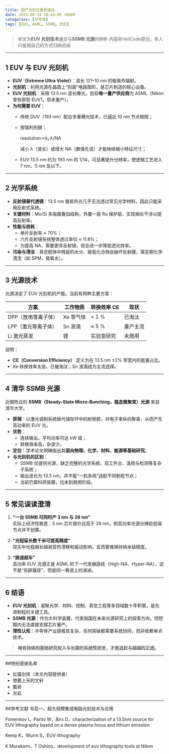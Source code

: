 ```yaml
---
title: 国产光刻任重而道远
date: 2025-08-24 10:24:00 +0800
categories: [半导体]
tags: [EUV, ASML, SSMB, 光刻]
---
```


> 本文为**EUV 光刻技术**速览与**SSMB 光源**的辨析
> 内容非VeilCode原创，本人只是用自己的方式归纳总结

---

## 1 EUV 与 EUV 光刻机

- **EUV（Extreme Ultra Violet）**：波长 121–10 nm 的极紫外辐射。  
- **光刻机**：利用光源在晶圆上“刻画”电路图形，是芯片制造的核心设备。  
- **EUV 光刻机**：采用 13.5 nm 波长曝光，目前**唯一量产供应商**为 ASML（Nikon 曾有原型 EUV1，但未量产）。  
- **为何需要 EUV**：  
  - 传统 DUV（193 nm）配合多重曝光技术，已逼近 10 nm 节点极限；  
  - 按瑞利判据：  
    
    resolution＝k₁·λ/NA
    
    减小 λ（波长）或增大 NA（数值孔径）才能继续缩小特征尺寸；  
  - EUV 13.5 nm 约为 193 nm 的 1/14，可显著提升分辨率，使逻辑工艺进入 7 nm、5 nm 及以下。

---

## 2 光学系统

- **反射镜替代透镜**：13.5 nm 极紫外光几乎无法透过常见光学材料，因此只能采用反射式系统。  
- **关键材料**：Mo/Si 多层膜叠加结构，外覆一层 Ru 保护层，实现相长干涉以提高反射率。  
- **性能与损耗**：  
  - 单片反射率 ≈ 70%；  
  - 六片反射镜系统整体透过率仅 ≈ 11.8%；  
  - 为提高 NA，需要更多反射镜，但会进一步降低透光效率。  
- **污染与清洁**：真空腔体中残留的水分、碳氢化合物会破坏反射膜，需定期化学清洗（如 SPM、臭氧水）。

---

## 3 光源技术

光源决定了 EUV 光刻机的产能。当前有两种主要方案：  

| 方案 | 工作物质 | 转换效率 CE | 现状 |
|---|---|---|---|
| DPP（放电等离子体） | Xe 等气体 | < 1 % | 已淘汰 |
| LPP（激光等离子体） | Sn 液滴 | ≈ 5 % | 量产主流 |
| Li 激光蒸发 | 锂 | 实验室研究 | 未商用 |

说明：  
- **CE（Conversion Efficiency）** 定义为在 13.5 nm ±2% 带宽内的能量占比。  
- Xe 转换效率太低，已被淘汰；Sn 液滴成为主流选择。  

---

## 4 清华 SSMB 光源

近期热议的 **SSMB（Steady-State Micro-Bunching，稳态微聚束）光源** 来自清华大学。  

- **原理**：以激光调制系统替代储存环中的射频腔，对电子束纵向聚束，从而产生高功率的 EUV 光。  
- **优势**：  
  - 连续输出，平均功率可达 kW 级；  
  - 转换效率高，杂波少。  
- **定位**：学术论文明确指出其**面向物理、化学、材料、能源等基础研究**。  
- **与光刻机的区别**：  
  - SSMB 仅提供光源，缺乏完整的光学系统、双工件台、温控与检测等复杂子系统；  
  - 输出波长为 13.5 nm，并不能“一机多用”适配不同制程节点；  
  - 当前仍属科研装置，远未到商用阶段。

---

## 5 常见误读澄清

1. **“一台 SSMB 可同时产 3 nm 与 28 nm”**  
   实际上经济性极差：5 nm 芯片报价远高于 28 nm，把高功率光源分摊给低端节点并不划算。  

2. **“光程延长数千米可提高精度”**  
   现实中光程越长越易受热漂移和振动影响，反而更难保持纳米级精度。  

3. **“换道超车”**  
   高功率 EUV 光源正是 ASML 的下一代发展路线（High-NA、Hyper-NA），这不是“另辟蹊径”，而是同一赛道上的演进。

---

## 6 结语

- **EUV 光刻机**：凝聚光学、材料、控制、真空工程等多领域数十年积累，是先进制程的关键工具。  
- **SSMB 光源**：作为大科学装置，代表我国在未来光源研究上的探索方向，但短期内无法直接支撑芯片量产。  
- **理性认知**：半导体产业链极其复杂，任何突破都需要系统协同，而非依赖单点技术。  

> **唯有持续的基础研究投入与长期的系统性研发，才是追赶与超越的正途。**

---

##特别感谢名单

- 虹猫剑侠（本文内容提供者）
- 想要上天的文轩
- 戴哥
- 光岩

---

##参考文献
韦亚一，超大规模集成电路光刻技术与应用

Fomenkov I，Partlo W，Birx D，characterization of a 13.5nm source for EUV lithography based on a dense plasma focus and lithium emission

Kemp K，Wurm S，EUV lithography

K Murakami，T Oshino，development of euv lithography tools at Nikon